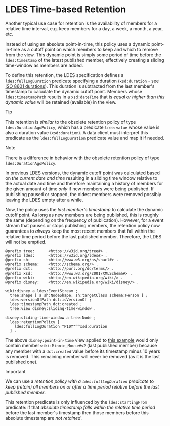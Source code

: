 # LDES Time-based Retention
Another typical use case for retention is the availability of members for a relative time interval, e.g. keep members for a day, a week, a month, a year, etc.

Instead of using an absolute point-in-time, this policy uses a dynamic point-in-time as a cutoff point on which members to keep and which to remove from the view. This dynamic point is simply some period of time before the `ldes:timestamp` of the latest published member, effectively creating a sliding time-window as members are added.

To define this retention, the LDES specification defines a `ldes:fullLogDuration` predicate specifying a duration (`xsd:duration` - see [ISO 8601 durations](https://en.wikipedia.org/wiki/ISO_8601#Durations)). This duration is subtracted from the last member's timestamp to calculate the dynamic cutoff point. Members whose `ldes:timestampPath` results in a `xsd:dateTime` that is _equal or higher than this dynamic value_ will be retained (available) in the view.

> [!TIP]
> This retention is _similar_ to the obsolete retention policy of type `ldes:DurationAgoPolicy`, which has a predicate `tree:value` whose value is also a duration value (`xsd:duration`). A data client must interpret this predicate as the `ldes:fullLogDuration` predicate value and map it if needed.

> [!NOTE]
> There is a difference in behavior with the obsolete retention policy of type `ldes:DurationAgoPolicy`.
> 
> In previous LDES versions, the dynamic cutoff point was calculated based on _the current date and time_ resulting in a sliding time window relative to the actual date and time and therefore maintaining a history of members for the given amount of time _only_ if new members were being published. If publishing paused or stopped, the oldest members were removed possibly leaving the LDES empty after a while.
> 
> Now, the policy uses the _last member's timestamp_ to calculate the dynamic cutoff point. As long as new members are being published, this is roughly the same (depending on the frequency of publication). However, for a event stream that pauses or stops publishing members, the retention policy now guarantees to _always_ keep the most recent members that fall within the relative time period before the last published member. Therefore, the LDES will not be emptied.

```
@prefix tree:      <https://w3id.org/tree#> .
@prefix ldes:      <https://w3id.org/ldes#> .
@prefix sh:        <http://www.w3.org/ns/shacl#> .
@prefix schema:    <http://schema.org/> .
@prefix dct:       <http://purl.org/dc/terms/> .
@prefix xsd:       <http://www.w3.org/2001/XMLSchema#> .
@prefix wiki:      <http://en.wikipedia.org/wiki/> .
@prefix disney:    <http://en.wikipedia.org/wiki/disney/> .

wiki:disney a ldes:EventStream ;
  tree:shape [ a sh:NodeShape; sh:targetClass schema:Person ] ;
  ldes:versionOfPath dct:isVersionOf ;
  ldes:timestampPath dct:created ;
  tree:view disney:sliding-time-window .

disney:sliding-time-window a tree:Node ;
  ldes:retentionPolicy [
    ldes:fullLogDuration "P10Y"^^xsd:duration 
  ] .
```

The above `disney:point-in-time` view applied to [this example](./E-ldes-specs.md#naming-members) would only contain member `wiki:Minnie_Mouse#v2` (last published member) because any member with a `dct:created` value before its timestamp minus 10 years is removed. This remaining member will never be removed (as it is the last published one).

> [!IMPORTANT]
> We can use a _retention policy with a `ldes:fullLogDuration` predicate_ to _keep (retain) all members on or after a time period relative before the last published member_.
>
> This retention predicate is only influenced by the `ldes:startingFrom` predicate: if that _absolute timestamp falls within the relative time period_ before the last member's timestamp then those members before this absolute timestamp are _not retained_.
